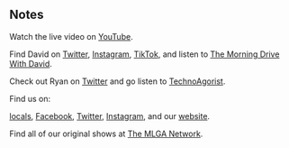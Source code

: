 ## Notes

Watch the live video on [YouTube](https://youtu.be/KMHoU9nbN8E).

Find David on [Twitter](https://twitter.com/DriveWithDavid), [Instagram](https://www.instagram.com/themorningdrivepodcast/), [TikTok](https://www.tiktok.com/@olduncledave?lang=en), and listen to [The Morning Drive With David](https://morningdrivewithdavid.com/).

Check out Ryan on [Twitter](https://twitter.com/technoagorist) and go listen to [TechnoAgorist](https://technoagorist.com/).

Find us on:

[locals](https://makelibertygreatagain.locals.com/), [Facebook](https://www.facebook.com/WeAreTheMad/), [Twitter](https://twitter.com/CamHarless), [Instagram](https://instagram.com/thisismlga), and our [website](http://wearethemad.com).

Find all of our original shows at [The MLGA Network](https://mlganetwork.com).
